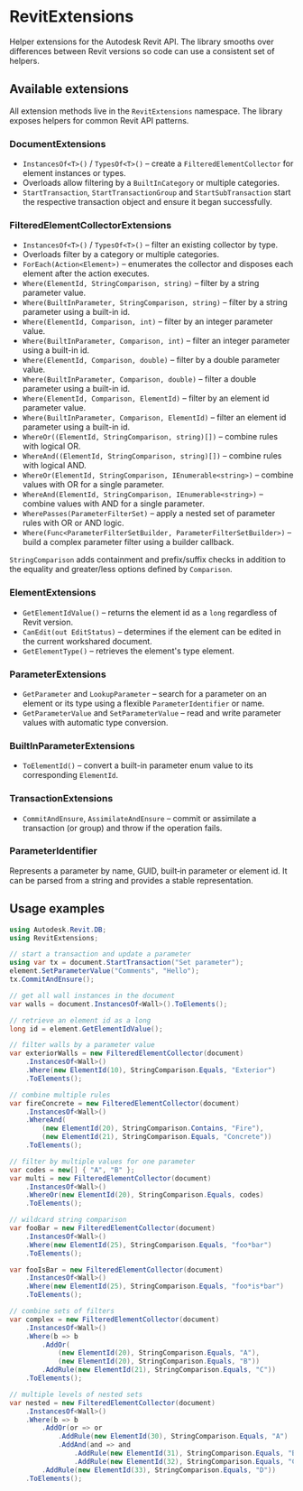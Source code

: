 # RevitExtensions

Helper extensions for the Autodesk Revit API. The library smooths over differences between Revit versions so code can use a consistent set of helpers.

## Available extensions

All extension methods live in the `RevitExtensions` namespace. The library exposes helpers for common Revit API patterns.

### DocumentExtensions

- `InstancesOf<T>()` / `TypesOf<T>()` – create a `FilteredElementCollector` for element instances or types.
- Overloads allow filtering by a `BuiltInCategory` or multiple categories.
- `StartTransaction`, `StartTransactionGroup` and `StartSubTransaction` start the respective transaction object and ensure it began successfully.

### FilteredElementCollectorExtensions

- `InstancesOf<T>()` / `TypesOf<T>()` – filter an existing collector by type.
- Overloads filter by a category or multiple categories.
- `ForEach(Action<Element>)` – enumerates the collector and disposes each element after the action executes.
 - `Where(ElementId, StringComparison, string)` – filter by a string parameter value.
 - `Where(BuiltInParameter, StringComparison, string)` – filter by a string parameter using a built-in id.
 - `Where(ElementId, Comparison, int)` – filter by an integer parameter value.
 - `Where(BuiltInParameter, Comparison, int)` – filter an integer parameter using a built-in id.
 - `Where(ElementId, Comparison, double)` – filter by a double parameter value.
 - `Where(BuiltInParameter, Comparison, double)` – filter a double parameter using a built-in id.
 - `Where(ElementId, Comparison, ElementId)` – filter by an element id parameter value.
 - `Where(BuiltInParameter, Comparison, ElementId)` – filter an element id parameter using a built-in id.
- `WhereOr((ElementId, StringComparison, string)[])` – combine rules with logical OR.
- `WhereAnd((ElementId, StringComparison, string)[])` – combine rules with logical AND.
- `WhereOr(ElementId, StringComparison, IEnumerable<string>)` – combine values with OR for a single parameter.
- `WhereAnd(ElementId, StringComparison, IEnumerable<string>)` – combine values with AND for a single parameter.
- `WherePasses(ParameterFilterSet)` – apply a nested set of parameter rules with OR or AND logic.
- `Where(Func<ParameterFilterSetBuilder, ParameterFilterSetBuilder>)` – build a complex parameter filter using a builder callback.

`StringComparison` adds containment and prefix/suffix checks in addition to the equality and greater/less options defined by `Comparison`.

### ElementExtensions

- `GetElementIdValue()` – returns the element id as a `long` regardless of Revit version.
- `CanEdit(out EditStatus)` – determines if the element can be edited in the current workshared document.
- `GetElementType()` – retrieves the element's type element.

### ParameterExtensions

- `GetParameter` and `LookupParameter` – search for a parameter on an element or its type using a flexible `ParameterIdentifier` or name.
- `GetParameterValue` and `SetParameterValue` – read and write parameter values with automatic type conversion.

### BuiltInParameterExtensions

- `ToElementId()` – convert a built-in parameter enum value to its corresponding `ElementId`.

### TransactionExtensions

- `CommitAndEnsure`, `AssimilateAndEnsure` – commit or assimilate a transaction (or group) and throw if the operation fails.

### ParameterIdentifier

Represents a parameter by name, GUID, built‑in parameter or element id. It can be parsed from a string and provides a stable representation.

## Usage examples

```csharp
using Autodesk.Revit.DB;
using RevitExtensions;

// start a transaction and update a parameter
using var tx = document.StartTransaction("Set parameter");
element.SetParameterValue("Comments", "Hello");
tx.CommitAndEnsure();

// get all wall instances in the document
var walls = document.InstancesOf<Wall>().ToElements();

// retrieve an element id as a long
long id = element.GetElementIdValue();

// filter walls by a parameter value
var exteriorWalls = new FilteredElementCollector(document)
    .InstancesOf<Wall>()
    .Where(new ElementId(10), StringComparison.Equals, "Exterior")
    .ToElements();

// combine multiple rules
var fireConcrete = new FilteredElementCollector(document)
    .InstancesOf<Wall>()
    .WhereAnd(
        (new ElementId(20), StringComparison.Contains, "Fire"),
        (new ElementId(21), StringComparison.Equals, "Concrete"))
    .ToElements();

// filter by multiple values for one parameter
var codes = new[] { "A", "B" };
var multi = new FilteredElementCollector(document)
    .InstancesOf<Wall>()
    .WhereOr(new ElementId(20), StringComparison.Equals, codes)
    .ToElements();

// wildcard string comparison
var fooBar = new FilteredElementCollector(document)
    .InstancesOf<Wall>()
    .Where(new ElementId(25), StringComparison.Equals, "foo*bar")
    .ToElements();

var fooIsBar = new FilteredElementCollector(document)
    .InstancesOf<Wall>()
    .Where(new ElementId(25), StringComparison.Equals, "foo*is*bar")
    .ToElements();

// combine sets of filters
var complex = new FilteredElementCollector(document)
    .InstancesOf<Wall>()
    .Where(b => b
        .AddOr(
            (new ElementId(20), StringComparison.Equals, "A"),
            (new ElementId(20), StringComparison.Equals, "B"))
        .AddRule(new ElementId(21), StringComparison.Equals, "C"))
    .ToElements();

// multiple levels of nested sets
var nested = new FilteredElementCollector(document)
    .InstancesOf<Wall>()
    .Where(b => b
        .AddOr(or => or
            .AddRule(new ElementId(30), StringComparison.Equals, "A")
            .AddAnd(and => and
                .AddRule(new ElementId(31), StringComparison.Equals, "B")
                .AddRule(new ElementId(32), StringComparison.Equals, "C")))
        .AddRule(new ElementId(33), StringComparison.Equals, "D"))
    .ToElements();
```
